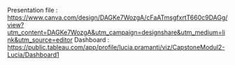 Presentation file : https://www.canva.com/design/DAGKe7WozgA/cFaATmsgfxrtT660c9DAGg/view?utm_content=DAGKe7WozgA&utm_campaign=designshare&utm_medium=link&utm_source=editor
Dashboard : https://public.tableau.com/app/profile/lucia.pramanti/viz/CapstoneModul2-Lucia/Dashboard1
